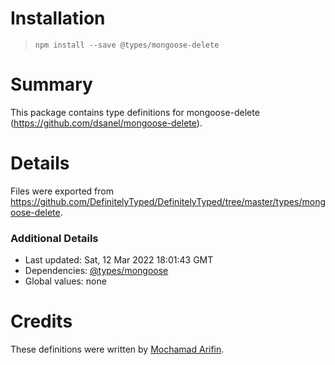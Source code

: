 # Installation
> `npm install --save @types/mongoose-delete`

# Summary
This package contains type definitions for mongoose-delete (https://github.com/dsanel/mongoose-delete).

# Details
Files were exported from https://github.com/DefinitelyTyped/DefinitelyTyped/tree/master/types/mongoose-delete.

### Additional Details
 * Last updated: Sat, 12 Mar 2022 18:01:43 GMT
 * Dependencies: [@types/mongoose](https://npmjs.com/package/@types/mongoose)
 * Global values: none

# Credits
These definitions were written by [Mochamad Arifin](https://github.com/ndunks).
